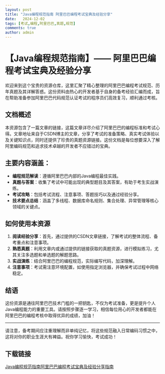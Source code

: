 ```yaml
---
layout: post
title: "Java编程规范指南 阿里巴巴编程考试宝典及经验分享"
date:   2024-12-02
tags: [考试,编程,阿里巴巴,真题,规范]
comments: true
author: admin
---
```

# 【Java编程规范指南】—— 阿里巴巴编程考试宝典及经验分享

欢迎来到这个宝贵的资源仓库，这里汇聚了精心整理的阿里巴巴编程考试规范、历年真题及其详解答惑。这份资料由热心的开发者基于自身的备考经验汇编而成，旨在帮助准备参加阿里巴巴代码规范认证考试的程序员们高效复习，顺利通过考核。

## 文档概述

本资源包含了一篇文章的链接，这篇文章详尽介绍了阿里巴巴的编程标准和考试心得。文章地址来自于CSDN博主的文章，分享了考试的准备策略、真实考试体验以及关键知识点，同时还提供了珍贵的真题资源链接。这份文档是每位想要深入了解阿里编码规范和追求技术卓越的开发者不应错过的宝典。

## 主要内容涵盖：

- **编程规范解读**：遵循阿里巴巴内部的Java编程最佳实践。
- **真题与答案**：收集了考试中可能出现的典型题目及其答案，有助于考生实战演练。
- **考试攻略**：包括考试流程、注意事项、答题技巧以及通过经验分享。
- **技术要点总结**：涵盖了多线程、数据库命名规则、集合处理、异常管理等核心领域的关键点。

## 如何使用本资源

1. **阅读经验分享**：首先，通过提供的CSDN文章链接，了解考试的整体流程、备考重点和注意事项。
2. **熟悉真题**：利用文章内或通过提供的链接获取的真题资源，进行模拟练习，尤其关注多选题和单选题的解题思路。
3. **实战演练**：结合阿里巴巴的编程规范，实际编写代码，加深理解。
4. **注意事项**：考试需注意环境配置，如使用指定浏览器，并确保考试过程中网络稳定。

## 结语

这份资源是通往阿里巴巴技术门槛的一把钥匙，不仅为考试准备，更是提升个人Java编程能力的重要工具。请按照步骤逐一学习，相信每位用心的开发者都能在阿里巴巴的编程考核中取得优异的成绩，加油！

---

请注意，备考期间应注重理解而非单纯记忆，将这些规范融入日常编码习惯之中，这将对你的职业生涯大有裨益。祝你学习愉快，考试成功！

## 下载链接

[Java编程规范指南阿里巴巴编程考试宝典及经验分享指南](https://pan.quark.cn/s/404b12d89873)